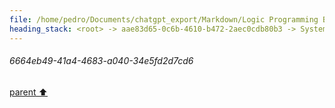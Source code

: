 ```yaml
---
file: /home/pedro/Documents/chatgpt_export/Markdown/Logic Programming Basics.md
heading_stack: <root> -> aae83d65-0c6b-4610-b472-2aec0cdb80b3 -> System -> cd5f65ce-2de1-48c1-aa94-c4163a6f79bd -> System -> aaa22cbb-606f-41d0-b4ae-e591f21bb854 -> User -> e29cce05-dbd4-4728-8c1b-c03f43a7b92e -> Assistant -> Core Components -> How It Works -> Execution Flow: -> aaa2ae6d-a9b8-41f7-87e8-a93920624bd0 -> User -> a699099e-00cf-49be-8eb0-38733c577fa0 -> Assistant -> ac90bca6-5a7a-4d60-9a92-0a011029e761 -> Tool -> 380dfda5-d15a-451f-8e90-19b93624240d -> Assistant -> aaa2c7ad-b00f-44e2-9de9-6d855dc585f8 -> User -> 7ef98a9f-1f7c-4b2d-92df-6e588b7a0d9f -> Assistant -> 437c6506-4d99-402e-8217-957b6ba049be -> Assistant -> 5396381e-bdc1-40fd-96d1-064bd4af05fc -> Tool -> e4917662-5c51-4664-a4a7-54ac891ba2d3 -> Assistant -> aaa2d531-9e41-4df6-8dfb-12e26fdc8d3b -> User -> 20adabdc-0aee-4aa7-a720-66e6ba58c74f -> Assistant -> 20cb1851-f662-44da-a982-b5b70224b48e -> Tool -> 5ae2b14b-1e8c-4997-b848-7388aa67bb7d -> Assistant -> 98a87f1c-68f6-47ab-8847-f0de73e9c18f -> Assistant -> 415128a4-5315-4e3c-a0b6-53d3d0ff0b55 -> Tool -> 8e28fba1-33b2-4a14-822a-8bcbdb36f950 -> Assistant -> c2b28286-2022-4e48-ae70-b3ee7772a412 -> Assistant -> c0e2fd53-8bf3-4a81-9798-60813d1fb35d -> Tool -> 75b59472-01c4-4609-9c23-adf46b94ee20 -> Assistant -> aaa28e27-eec9-4e3b-bea2-16209cbbe981 -> User -> d85ea3ca-e7ad-4983-87e5-9131b320632c -> Assistant -> 4387b907-3543-4cc1-8932-5827e1ed4548 -> Tool -> 87974b34-bfd1-461c-91da-db0c235a6011 -> Assistant -> 4a80489f-5cf9-4e33-9820-560c57ffaa7b -> Tool -> b53bd1da-5595-4400-9c7c-fea014467ce0 -> Assistant -> 75145a5d-45d1-404c-9055-95ca5ca8a19f -> Tool -> 775df44d-88fc-4a87-a458-e2fb60293808 -> Assistant -> aaa2112f-6819-405b-bca8-80faac22d7ae -> User -> b3a624c3-4903-4c17-8937-15369c9a06f7 -> Assistant -> 6664eb49-41a4-4683-a040-34e5fd2d7cd6
---
```

###### 6664eb49-41a4-4683-a040-34e5fd2d7cd6
[parent ⬆️](#b3a624c3-4903-4c17-8937-15369c9a06f7)
